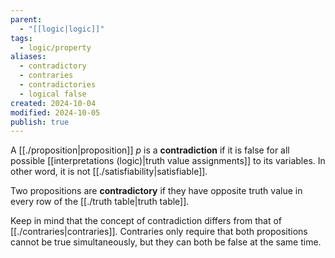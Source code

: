 ```yaml
---
parent:
  - "[[logic|logic]]"
tags:
  - logic/property
aliases:
  - contradictory
  - contraries
  - contradictories
  - logical false
created: 2024-10-04
modified: 2024-10-05
publish: true
---
```

A [[./proposition|proposition]] $p$ is a **contradiction** if it is false for all possible [[interpretations (logic)|truth value assignments]] to its variables. In other word, it is not [[./satisfiability|satisfiable]].

Two propositions are **contradictory** if they have opposite truth value in every row of the [[./truth table|truth table]].

Keep in mind that the concept of contradiction differs from that of [[./contraries|contraries]]. Contraries only require that both propositions cannot be true simultaneously, but they can both be false at the same time.